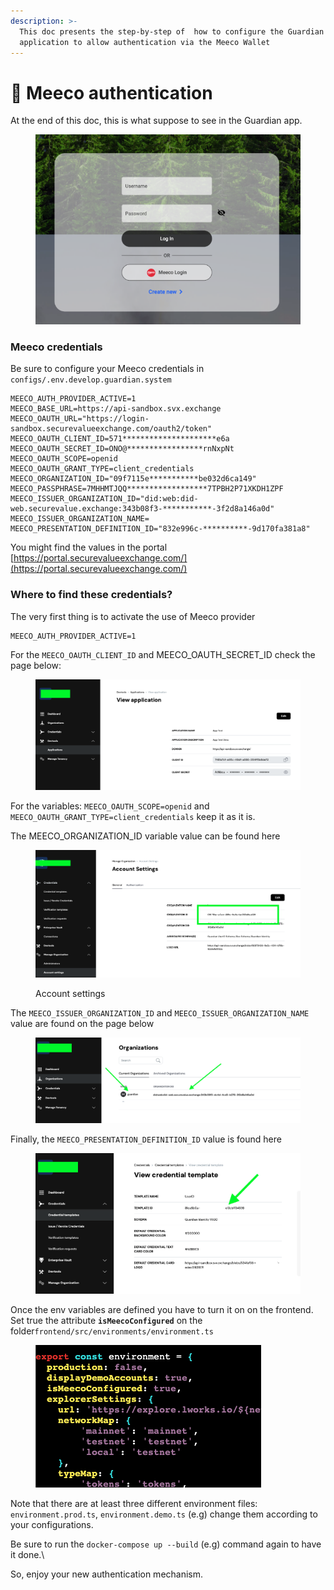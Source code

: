 ```yaml
---
description: >-
  This doc presents the step-by-step of  how to configure the Guardian
  application to allow authentication via the Meeco Wallet
---
```


# 🔑 Meeco authentication

At the end of this doc, this is what suppose to see in the Guardian app.

<figure><img src="../../../.gitbook/assets/Screenshot 2023-08-02 at 20.23.36.png" alt=""><figcaption></figcaption></figure>

### Meeco credentials

Be sure to configure your Meeco credentials in `configs/.env.develop.guardian.system`

```
MEECO_AUTH_PROVIDER_ACTIVE=1
MEECO_BASE_URL=https://api-sandbox.svx.exchange
MEECO_OAUTH_URL="https://login-sandbox.securevalueexchange.com/oauth2/token"
MEECO_OAUTH_CLIENT_ID=571*********************e6a
MEECO_OAUTH_SECRET_ID=ONO@*****************rnNxpNt
MEECO_OAUTH_SCOPE=openid
MEECO_OAUTH_GRANT_TYPE=client_credentials
MEECO_ORGANIZATION_ID="09f7115e***********be032d6ca149"
MEECO_PASSPHRASE=7MHHMTJQQ******************7TPBH2P71XKDH1ZPF
MEECO_ISSUER_ORGANIZATION_ID="did:web:did-web.securevalue.exchange:343b08f3-***********-3f2d8a146a0d"
MEECO_ISSUER_ORGANIZATION_NAME=
MEECO_PRESENTATION_DEFINITION_ID="832e996c-**********-9d170fa381a8"
```

You might find the values in the portal [https://portal.securevalueexchange.com/](https://portal.securevalueexchange.com/)

### Where to find these credentials?

The very first thing is to activate the use of Meeco provider

```
MEECO_AUTH_PROVIDER_ACTIVE=1
```

For the `MEECO_OAUTH_CLIENT_ID` and MEECO\_OAUTH\_SECRET\_ID check the page below:

<figure><img src="../../../.gitbook/assets/Screenshot 2023-08-02 at 20.44.38.png" alt=""><figcaption></figcaption></figure>

For the variables: `MEECO_OAUTH_SCOPE=openid` and `MEECO_OAUTH_GRANT_TYPE=client_credentials` keep it as it is.

The MEECO\_ORGANIZATION\_ID variable value can be found here

<figure><img src="../../../.gitbook/assets/Screenshot 2023-08-02 at 20.49.20.png" alt=""><figcaption><p>Account settings</p></figcaption></figure>

The `MEECO_ISSUER_ORGANIZATION_ID` and `MEECO_ISSUER_ORGANIZATION_NAME` value are found on the page below

<figure><img src="../../../.gitbook/assets/Screenshot 2023-08-02 at 20.53.58.png" alt=""><figcaption></figcaption></figure>

Finally, the `MEECO_PRESENTATION_DEFINITION_ID` value is found here

<figure><img src="../../../.gitbook/assets/Screenshot 2023-08-02 at 20.59.02.png" alt=""><figcaption></figcaption></figure>

Once the env variables are defined you have to turn it on on the frontend. Set true the attribute **`isMeecoConfigured`** on the folder`frontend/src/environments/environment.ts`

<figure><img src="../../../.gitbook/assets/Screenshot 2023-08-02 at 19.43.11.png" alt=""><figcaption></figcaption></figure>

Note that there are at least three different environment files: `environment.prod.ts`, `environment.demo.ts` (e.g) change them according to your configurations.

Be sure to run the `docker-compose up --build` (e.g) command again to have it done.\\

So, enjoy your new authentication mechanism.

